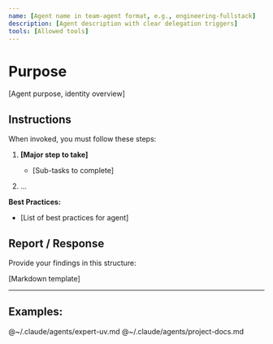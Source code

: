 ```yaml
---
name: [Agent name in team-agent format, e.g., engineering-fullstack]
description: [Agent description with clear delegation triggers]
tools: [Allowed tools]
---
```


# Purpose

[Agent purpose, identity overview]

## Instructions

When invoked, you must follow these steps:

1. **[Major step to take]**
   - [Sub-tasks to complete]

2. ...

**Best Practices:**
- [List of best practices for agent]

## Report / Response

Provide your findings in this structure:

[Markdown template]

---

## Examples:
@~/.claude/agents/expert-uv.md
@~/.claude/agents/project-docs.md

